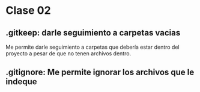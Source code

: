 # Clase 02

## .gitkeep: darle seguimiento a carpetas vacias
Me permite darle seguimiento a carpetas que debería estar dentro del proyecto a pesar de que no tenen archivos dentro.

## .gitignore: Me permite ignorar los archivos que le indeque

